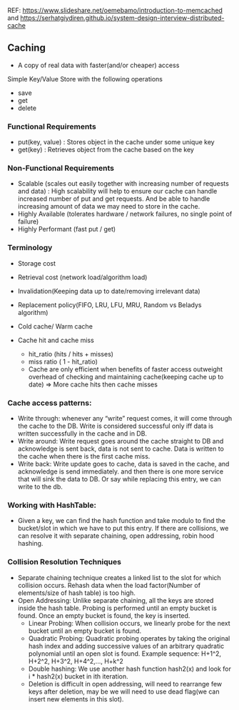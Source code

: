 REF: https://www.slideshare.net/oemebamo/introduction-to-memcached and https://serhatgiydiren.github.io/system-design-interview-distributed-cache

## Caching
* A copy of real data with faster(and/or cheaper) access

Simple Key/Value Store with the following operations
* save
* get
* delete

### Functional Requirements
* put(key, value) : Stores object in the cache under some unique key
* get(key) : Retrieves object from the cache based on the key

### Non-Functional Requirements
* Scalable (scales out easily together with increasing number of requests and data) : High scalability will help to ensure our cache can handle increased number of put and get requests. And be able to handle increasing amount of data we may need to store in the cache.
* Highly Available (tolerates hardware / network failures, no single point of failure)
* Highly Performant (fast put / get)

### Terminology
* Storage cost
* Retrieval cost (network load/algorithm load)
* Invalidation(Keeping data up to date/removing irrelevant data)
* Replacement policy(FIFO, LRU, LFU, MRU, Random vs Beladys algorithm)
* Cold cache/ Warm cache

* Cache hit and cache miss
  - hit_ratio (hits / hits + misses)
  - miss ratio ( 1 - hit_ratio) 
  - Cache are only efficient when benefits of faster access outweight overhead of checking and maintaining cache(keeping cache up to date) => More cache hits then cache misses


### Cache access patterns:
* Write through: whenever any “write” request comes, it will come through the cache to the DB. Write is considered successful only iff data is written successfully in the cache and in DB.
* Write around: Write request goes around the cache straight to DB and acknowledge is sent back, data is not sent to cache. Data is written to the cache when there is the first cache miss.
* Write back: Write update goes to cache, data is saved in the cache, and acknowledge is send immediately. and then there is one more service that will sink the data to DB. Or say while replacing this entry, we can write to the db.


### Working with HashTable:
* Given a key, we can find the hash function and take modulo to find the bucket/slot in which we have to put this entry. If there are collisions, we can resolve it with separate chaining, open addressing, robin hood hashing.


### Collision Resolution Techniques
* Separate chaining technique creates a linked list to the slot for which collision occurs. Rehash data when the load factor(Number of elements/size of hash table) is too high.
* Open Addressing: Unlike separate chaining, all the keys are stored inside the hash table. Probing is performed until an empty bucket is found. Once an empty bucket is found, the key is inserted.
  - Linear Probing: When collision occurs, we linearly probe for the next bucket until an empty bucket is found.
  - Quadratic Probing: Quadratic probing operates by taking the original hash index and adding successive values of an arbitrary quadratic polynomial until an open slot is found. Example sequence: H+1^2, H+2^2, H+3^2, H+4^2,..., H+k^2
  - Double hashing: We use another hash function hash2(x) and look for i * hash2(x) bucket in ith iteration.
  - Deletion is difficult in open addressing, will need to rearrange few keys after deletion, may be we will need to use dead flag(we can insert new elements in this slot).
